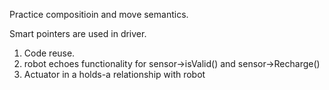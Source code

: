 Practice compositioin and move semantics. 

Smart pointers are used in driver. 

1. Code reuse. 
2. robot echoes functionality for sensor->isValid() and sensor->Recharge()
3. Actuator in a holds-a relationship with robot
